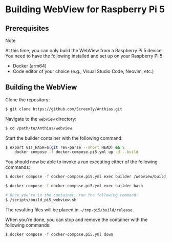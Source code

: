 # Building WebView for Raspberry Pi 5

## Prerequisites

> [!NOTE]
> At this time, you can only build the WebView from a Raspberry Pi 5 device.
> You need to have the following installed and set up on your Raspberry Pi 5:
> - Docker (arm64)
> - Code editor of your choice (e.g., Visual Studio Code, Neovim, etc.)

## Building the WebView

Clone the repository:

```bash
$ git clone https://github.com/Screenly/Anthias.git
```

Navigate to the `webview` directory:

```bash
$ cd /path/to/Anthias/webview
```

Start the builder container with the following command:

```bash
$ export GIT_HASH=$(git rev-parse --short HEAD) && \
    docker compose -f docker-compose.pi5.yml up -d --build
```

You should now be able to invoke a run executing either of the following commands:

```bash
$ docker compose -f docker-compose.pi5.yml exec builder /webview/build_pi5.sh
```

```bash
$ docker compose -f docker-compose.pi5.yml exec builder bash

# Once you're in the container, run the following command:
$ /scripts/build_pi5_webview.sh
```

The resulting files will be placed in `~/tmp-pi5/build/release`.

When you're done, you can stop and remove the container with the following commands:

```bash
$ docker compose -f docker-compose.pi5.yml down
```